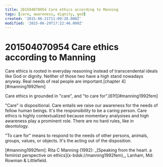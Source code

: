 ```yaml
---
title: 201504070954 Care ethics according to Manning
tags: [care, awareness, dignity, god]
created: '2015-06-21T11:09:28.000Z'
modified: '2015-06-29T17:22:46.000Z'
---
```


# 201504070954 Care ethics according to Manning

Care ethics is rooted in everyday reasoning instead of transcendental ideals like God or dignity. Neither of those two have a high stand nowadays anyway. Real needs of real people are important.\[chapter 4\]\[#manning1992fem\]

Care ethics in grounded in "care", and "to care for".\[61f\]\[#manning1992fem\]

"Care" is dispositional. Care entails we raise our awareness for the needs of fellow human beings. It's the responsibility to be a caring person. Care ethics is highly contextualized because momentary analysises and high awareness play a prominent role. There are no hard rules, like in deontology.

"To care for" means to respond to the needs of other persons, animals, groups, values, or objects. It's the acting out of the disposition.

\[#manning1992fem\]: Rita C Manning (1992): \_\[Speaking from the heart. a feminist perspective on ethics\](x-bdsk://manning1992fem)\_, Lanham, Md: Rowman & Littlefield.
